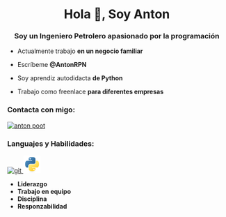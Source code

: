 <h1 align="center">Hola 👋, Soy Anton</h1>
<h3 align="center">Soy un Ingeniero Petrolero apasionado por la programación</h3>

- Actualmente trabajo **en un negocio familiar**

- Escríbeme **@AntonRPN**

- Soy aprendiz autodidacta **de Python**

- Trabajo como freenlace **para diferentes empresas**

<h3 align="left">Contacta con migo:</h3>
<p align="left">
<a href="https://linkedin.com/in/anton poot" target="blank"><img align="center" src="https://raw.githubusercontent.com/rahuldkjain/github-profile-readme-generator/master/src/images/icons/Social/linked-in-alt.svg" alt="anton poot" height="30" width="40" /></a>
</p>

<h3 align="left">Languajes y Habilidades:</h3>
<p align="left"> <a href="https://git-scm.com/" target="_blank" rel="noreferrer"> <img src="https://www.vectorlogo.zone/logos/git-scm/git-scm-icon.svg" alt="git" width="40" height="40"/> </a> <a href="https://www.python.org" target="_blank" rel="noreferrer"> <img src="https://raw.githubusercontent.com/devicons/devicon/master/icons/python/python-original.svg" alt="python" width="40" height="40"/> </a> </p>

- **Liderazgo**
- **Trabajo en equipo**
- **Disciplina**
- **Responzabilidad**
